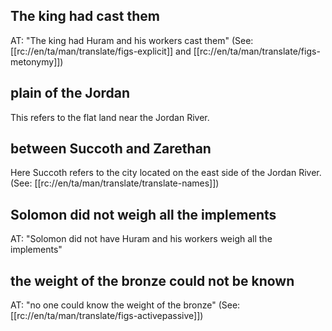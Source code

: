 ## The king had cast them ##

AT: "The king had Huram and his workers cast them" (See: [[rc://en/ta/man/translate/figs-explicit]] and [[rc://en/ta/man/translate/figs-metonymy]])

## plain of the Jordan ##

This refers to the flat land near the Jordan River.

## between Succoth and Zarethan ##

Here Succoth refers to the city located on the east side of the Jordan River. (See: [[rc://en/ta/man/translate/translate-names]])

## Solomon did not weigh all the implements ##

AT: "Solomon did not have Huram and his workers weigh all the implements"

## the weight of the bronze could not be known ##

AT: "no one could know the weight of the bronze" (See: [[rc://en/ta/man/translate/figs-activepassive]])